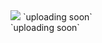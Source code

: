 <img src="https://aivart.vercel.app/assets/logo-76f396b8.png" />
`uploading soon` <br>
`uploading soon`
